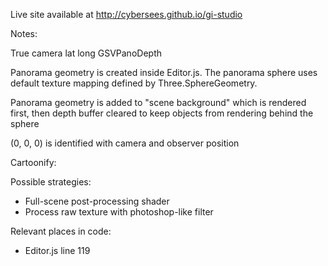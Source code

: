 Live site available at http://cybersees.github.io/gi-studio


Notes:

True camera lat long
GSVPanoDepth

Panorama geometry is created inside Editor.js. The panorama sphere uses default texture mapping defined by Three.SphereGeometry.

Panorama geometry is added to "scene background" which is rendered first, then depth buffer cleared to keep objects from rendering behind the sphere

(0, 0, 0) is identified with camera and observer position

Cartoonify:

Possible strategies:

- Full-scene post-processing shader
- Process raw texture with photoshop-like filter

Relevant places in code:

- Editor.js line 119



